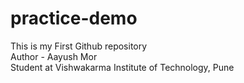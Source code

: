 # practice-demo
This is my First Github repository
<br>
Author - Aayush Mor
<br>
Student at Vishwakarma Institute of Technology, Pune
